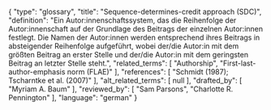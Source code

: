 {
    "type": "glossary",
    "title": "Sequence-determines-credit approach (SDC)",
    "definition": "Ein Autor:innenschaftssystem, das die Reihenfolge der Autor:innenschaft auf der Grundlage des Beitrags der einzelnen Autor:innen festlegt. Die Namen der Autor:innen werden entsprechend ihres Beitrags in absteigender Reihenfolge aufgeführt, wobei der/die Autor:in mit dem größten Beitrag an erster Stelle und der/die Autor:in mit dem geringsten Beitrag an letzter Stelle steht.",
    "related_terms": [
        "Authorship",
        "First-last-author-emphasis norm (FLAE)"
    ],
    "references": [
        "Schmidt (1987); Tscharntke et al. (2007)"
    ],
    "alt_related_terms": [
        null
    ],
    "drafted_by": [
        "Myriam A. Baum"
    ],
    "reviewed_by": [
        "Sam Parsons",
        "Charlotte R. Pennington"
    ],
    "language": "german"
}
